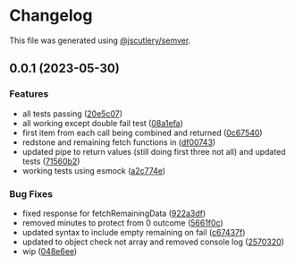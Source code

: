 # Changelog

This file was generated using [@jscutlery/semver](https://github.com/jscutlery/semver).

## 0.0.1 (2023-05-30)


### Features

* all tests passing ([20e5c07](https://github.com/permafacts/facts-kit/commit/20e5c07dcf4da36c5e87a02e4d6a3c39a3e10f9f))
* all working except double fail test ([08a1efa](https://github.com/permafacts/facts-kit/commit/08a1efab7c0ffdf98b31f771af85b2c3dd2fc20f))
* first item from each call being combined and returned ([0c67540](https://github.com/permafacts/facts-kit/commit/0c675402710f799820a3b0c7f33050ac940f81f3))
* redstone and remaining fetch functions in ([df00743](https://github.com/permafacts/facts-kit/commit/df007433782289d08eaf320bccd5abbcb9d867ab))
* updated pipe to return values (still doing first three not all) and updated tests ([71560b2](https://github.com/permafacts/facts-kit/commit/71560b22903ff472c1670fe89ee5ddb286defc3b))
* working tests using esmock ([a2c774e](https://github.com/permafacts/facts-kit/commit/a2c774e87127b689accc4472a07534c877e14e1f))


### Bug Fixes

* fixed response for fetchRemainingData ([922a3df](https://github.com/permafacts/facts-kit/commit/922a3df7e78a5e77958ffc2ed66c22d6d3d20561))
* removed minutes to protect from 0 outcome ([5661f0c](https://github.com/permafacts/facts-kit/commit/5661f0c4a6836802e575a6fe213df97ad4584374))
* updated syntax to include empty remaining on fail ([c67437f](https://github.com/permafacts/facts-kit/commit/c67437f810e5140fe3378c4d703772611b0dcce3))
* updated to object check not array and removed console log ([2570320](https://github.com/permafacts/facts-kit/commit/2570320af0d5a67adb2afd5192d5d9eb2c9008ec))
* wip ([048e6ee](https://github.com/permafacts/facts-kit/commit/048e6eecc3d9b183c2a248892f8637b1c10d6a0d))
